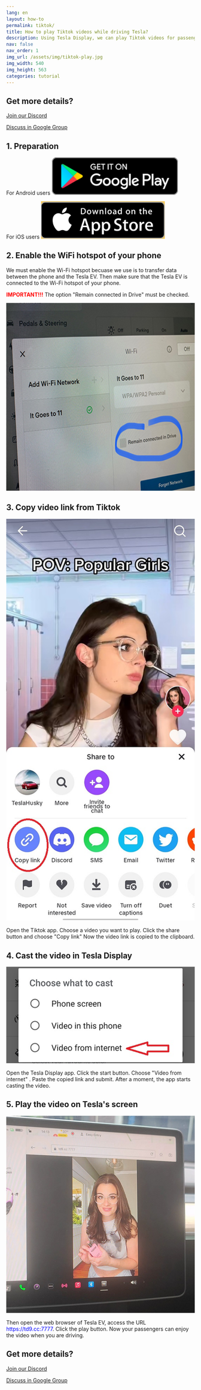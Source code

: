 ```yaml
---
lang: en
layout: how-to
permalink: tiktok/
title: How to play Tiktok videos while driving Tesla?
description: Using Tesla Display, we can play Tiktok videos for passengers on Tesla's big screen while driving.
nav: false
nav_order: 1
img_url: /assets/img/tiktok-play.jpg
img_width: 540
img_height: 563
categories: tutorial
---
```

<!-- _pages/tiktok.md -->

## Get more details?
<p><a href = "https://discord.gg/Tvbs9uWcN9"  target= "_blank" >Join our Discord</a></p>
<p><a href = "https://groups.google.com/g/tesla-display"  target= "_blank" >Discuss in Google Group</a></p>

## 1. Preparation
For Android users
<a id= "googleplay"  href = "https://play.google.com/store/apps/details?id=io.github.blackpill.tesladisplay&referrer=utm_source%3Dgithub%26utm_medium%3Dorganic" >
<img src= "/assets/img/google-play-badge.svg"  height= "100px" >
</a>

For iOS users
<a id= "appstore"  href = "https://apps.apple.com/app/tesdisplay-screen-mirror/id6469987744" >
<img src= "/assets/img/app-store-badge.png"  height= "100px" >
</a>

## 2. Enable the WiFi hotspot of your phone
<p>We must enable the Wi-Fi hotspot becuase we use is to transfer data between the phone and the Tesla EV.
Then make sure that the Tesla EV is connected to the Wi-Fi hotspot of your phone.</p>
<p><span style= "color: red" ><b>IMPORTANT!!!</b></span> The option  "Remain connected in Drive"  must be checked.</p>
<img src= "/assets/img/wifi-connected.jpg"  height= "500px" ></a>

## 3. Copy video link from Tiktok
<p style= "text-align: center;" >
<img src= "/assets/img/tiktok-share.jpg"  alt= "The screenshot of copying Tiktok video link"  width= "540px" >
</p>
Open the Tiktok app.
Choose a video you want to play.
Click the share button and choose  "Copy link" 
Now the video link is copied to the clipboard.

## 4. Cast the video in Tesla Display
<p style= "text-align: center;" >
<img src= "/assets/img/video-internet.jpg"  alt= "Cast Tiktok video in Tesla Display app"  width= "540px" >
</p>
Open the Tesla Display app.
Click the start button.
Choose  "Video from internet" .
Paste the copied link and submit.
After a moment, the app starts casting the video.

## 5. Play the video on Tesla's screen
<p style= "text-align: center;" >
<img src= "/assets/img/tiktok-play.jpg"  alt= "Playing Tiktok video while driving Tesla"  width= "540px" >
</p>
Then open the web browser of Tesla EV, access the URL <span style= "color:blue" >https://td9.cc:7777</span>.
Click the play button.
Now your passengers can enjoy the video when you are driving.

## Get more details?
<p><a href = "https://discord.gg/Tvbs9uWcN9"  target= "_blank" >Join our Discord</a></p>
<p><a href = "https://groups.google.com/g/tesla-display"  target= "_blank" >Discuss in Google Group</a></p>


